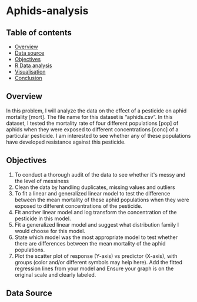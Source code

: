 # Aphids-analysis

## Table of contents
- [Overview](#overview)
- [Data source](#data-source)
- [Objectives](#objectives)
- [R Data analysis](#R-data-analysis)
- [Visualisation](#visualisation)
- [Conclusion](#conclusion)


## Overview
In this problem, I will analyze the data on the effect of a pesticide on aphid mortality [mort]. The file name for this dataset is “aphids.csv”. In this dataset, I tested the mortality rate of four different populations [pop] of aphids when they were exposed to different concentrations [conc] of a particular pesticide. I am interested to see whether any of these populations have developed resistance against this pesticide.

## Objectives
1. To conduct a thorough audit of the data to see whether it's messy and the level of messiness
2. Clean the data by handling duplicates, missing values and outliers
3. To fit a linear and generalized linear model to test the difference between the mean mortality of these aphid populations when they were exposed to different concentrations of the pesticide.
4. Fit another linear model and log transform the concentration of the pesticide in this model.
5. Fit a generalized linear model and suggest what distribution family I would choose for this model.
6.  State which model was the most appropriate model to test whether there are differences between the mean mortality of the aphid populations.
7.  Plot the scatter plot of response (Y-axis) vs predictor (X-axis), with groups (color and/or different symbols may help here). Add the fitted regression lines from your model and Ensure your graph is on the original scale and clearly labeled.


## Data Source
